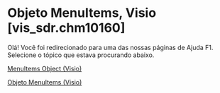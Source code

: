
# Objeto MenuItems, Visio [vis_sdr.chm10160]

Olá! Você foi redirecionado para uma das nossas páginas de Ajuda F1. Selecione o tópico que estava procurando abaixo.

[MenuItems Object (Visio)](http://msdn.microsoft.com/library/5f007f6a-2ab3-5b16-7779-2d2c27f8ecca.aspx)

[Objeto MenuItems (Visio)](http://msdn.microsoft.com/library/7799eff9-5432-9c44-2e74-345479eef5b6%28Office.15%29.aspx)

